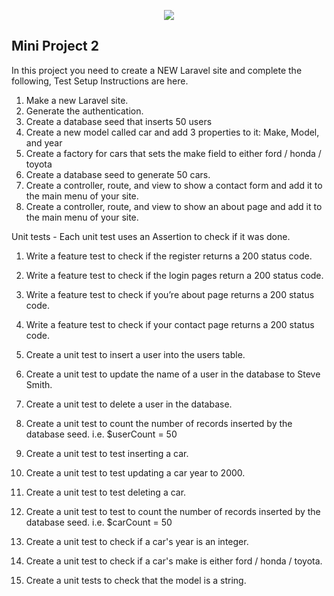 <p align="center"><img src="https://laravel.com/assets/img/components/logo-laravel.svg"></p>


## Mini Project 2

In this project you need to create a NEW Laravel site and complete the following,
Test Setup Instructions are here.

1.  Make a new Laravel site.
2.  Generate the authentication.
3.  Create a database seed that inserts 50 users
4.  Create a new model called car and add 3 properties to it: Make, Model, and year
5.  Create a factory for cars that sets the make field to either ford / honda / toyota
6.  Create a database seed to generate 50 cars.
7.  Create a controller, route, and view to show a contact form and add it to the main menu of your site.
8.  Create a controller, route, and view to show an about page and add it to the main menu of your site.


Unit tests - Each unit test uses an Assertion to check if it was done.

1.  Write a feature test to check if the register returns a 200 status code.
2.  Write a feature test to check if the login pages return a 200 status code.
3.  Write a feature test to check if you’re about page returns a 200 status code.
4.  Write a feature test to check if your contact page returns a 200 status code.
5.  Create a unit test to insert a user into the users table.
6.  Create a unit test to update the name of a user in the database to Steve Smith.

7.  Create a unit test to delete a user in the database.
8.  Create a unit test to count the number of records inserted by the database seed.  i.e. $userCount = 50
9.  Create a unit test to test inserting a car.
10.  Create a unit test to test updating a car year to 2000.
11. Create a unit test to test deleting a car.
12.  Create a unit test to test to count the number of records inserted by the database seed.  i.e. $carCount = 50
13.   Create a unit test to check if a car's year is an integer.
14.  Create a unit test to check if a car's make is either ford / honda / toyota.
15.  Create a unit tests to check that the model is a string.

